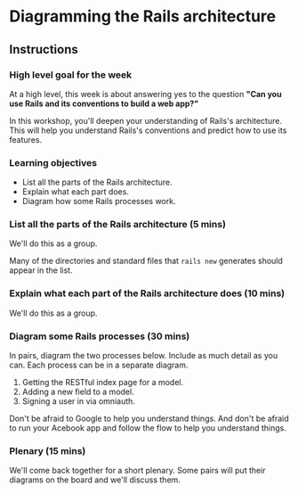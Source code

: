 # Diagramming the Rails architecture

## Instructions

### High level goal for the week

At a high level, this week is about answering yes to the question **"Can you use Rails and its conventions to build a web app?"**

In this workshop, you'll deepen your understanding of Rails's architecture.  This will help you understand Rails's conventions and predict how to use its features.

### Learning objectives

* List all the parts of the Rails architecture.
* Explain what each part does.
* Diagram how some Rails processes work.

### List all the parts of the Rails architecture (5 mins)

We'll do this as a group.

Many of the directories and standard files that `rails new` generates should appear in the list.

### Explain what each part of the Rails architecture does (10 mins)

We'll do this as a group.

### Diagram some Rails processes (30 mins)

In pairs, diagram the two processes below.  Include as much detail as you can.  Each process can be in a separate diagram.

1. Getting the RESTful index page for a model.
2. Adding a new field to a model.
3. Signing a user in via omniauth.

Don't be afraid to Google to help you understand things.  And don't be afraid to run your Acebook app and follow the flow to help you understand things.

### Plenary (15 mins)

We'll come back together for a short plenary.  Some pairs will put their diagrams on the board and we'll discuss them.
